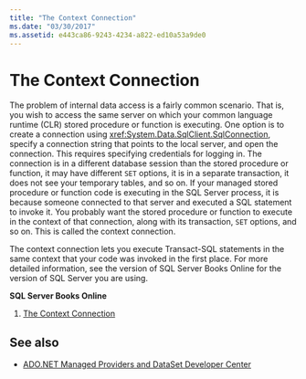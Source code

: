 ```yaml
---
title: "The Context Connection"
ms.date: "03/30/2017"
ms.assetid: e443ca86-9243-4234-a822-ed10a53a9de0
---
```

# The Context Connection
The problem of internal data access is a fairly common scenario. That is, you wish to access the same server on which your common language runtime (CLR) stored procedure or function is executing. One option is to create a connection using <xref:System.Data.SqlClient.SqlConnection>, specify a connection string that points to the local server, and open the connection. This requires specifying credentials for logging in. The connection is in a different database session than the stored procedure or function, it may have different `SET` options, it is in a separate transaction, it does not see your temporary tables, and so on. If your managed stored procedure or function code is executing in the SQL Server process, it is because someone connected to that server and executed a SQL statement to invoke it. You probably want the stored procedure or function to execute in the context of that connection, along with its transaction, `SET` options, and so on. This is called the context connection.  
  
 The context connection lets you execute Transact-SQL statements in the same context that your code was invoked in the first place. For more detailed information, see the version of SQL Server Books Online for the version of SQL Server you are using.  
  
 **SQL Server Books Online**  
  
1. [The Context Connection](https://go.microsoft.com/fwlink/?LinkId=115395)  
  
## See also

- [ADO.NET Managed Providers and DataSet Developer Center](https://go.microsoft.com/fwlink/?LinkId=217917)
